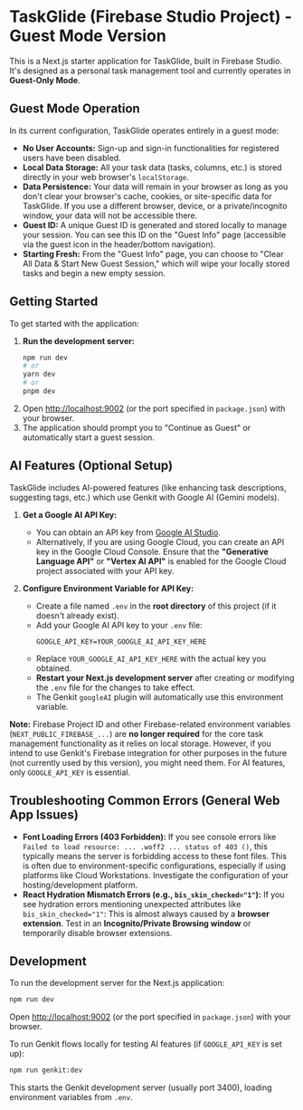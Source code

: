 
# TaskGlide (Firebase Studio Project) - Guest Mode Version

This is a Next.js starter application for TaskGlide, built in Firebase Studio. It's designed as a personal task management tool and currently operates in **Guest-Only Mode**.

## Guest Mode Operation

In its current configuration, TaskGlide operates entirely in a guest mode:

*   **No User Accounts:** Sign-up and sign-in functionalities for registered users have been disabled.
*   **Local Data Storage:** All your task data (tasks, columns, etc.) is stored directly in your web browser's `localStorage`.
*   **Data Persistence:** Your data will remain in your browser as long as you don't clear your browser's cache, cookies, or site-specific data for TaskGlide. If you use a different browser, device, or a private/incognito window, your data will not be accessible there.
*   **Guest ID:** A unique Guest ID is generated and stored locally to manage your session. You can see this ID on the "Guest Info" page (accessible via the guest icon in the header/bottom navigation).
*   **Starting Fresh:** From the "Guest Info" page, you can choose to "Clear All Data & Start New Guest Session," which will wipe your locally stored tasks and begin a new empty session.

## Getting Started

To get started with the application:

1.  **Run the development server:**
    ```bash
    npm run dev
    # or
    yarn dev
    # or
    pnpm dev
    ```
2.  Open [http://localhost:9002](http://localhost:9002) (or the port specified in `package.json`) with your browser.
3.  The application should prompt you to "Continue as Guest" or automatically start a guest session.

## AI Features (Optional Setup)

TaskGlide includes AI-powered features (like enhancing task descriptions, suggesting tags, etc.) which use Genkit with Google AI (Gemini models).

1.  **Get a Google AI API Key:**
    *   You can obtain an API key from [Google AI Studio](https://aistudio.google.com/app/apikey).
    *   Alternatively, if you are using Google Cloud, you can create an API key in the Google Cloud Console. Ensure that the **"Generative Language API"** or **"Vertex AI API"** is enabled for the Google Cloud project associated with your API key.

2.  **Configure Environment Variable for API Key:**
    *   Create a file named `.env` in the **root directory** of this project (if it doesn't already exist).
    *   Add your Google AI API key to your `.env` file:
        ```env
        GOOGLE_API_KEY=YOUR_GOOGLE_AI_API_KEY_HERE
        ```
    *   Replace `YOUR_GOOGLE_AI_API_KEY_HERE` with the actual key you obtained.
    *   **Restart your Next.js development server** after creating or modifying the `.env` file for the changes to take effect.
    *   The Genkit `googleAI` plugin will automatically use this environment variable.

**Note:** Firebase Project ID and other Firebase-related environment variables (`NEXT_PUBLIC_FIREBASE_...`) are **no longer required** for the core task management functionality as it relies on local storage. However, if you intend to use Genkit's Firebase integration for other purposes in the future (not currently used by this version), you might need them. For AI features, only `GOOGLE_API_KEY` is essential.

## Troubleshooting Common Errors (General Web App Issues)

*   **Font Loading Errors (403 Forbidden):**
    If you see console errors like `Failed to load resource: ... .woff2 ... status of 403 ()`, this typically means the server is forbidding access to these font files. This is often due to environment-specific configurations, especially if using platforms like Cloud Workstations. Investigate the configuration of your hosting/development platform.
*   **React Hydration Mismatch Errors (e.g., `bis_skin_checked="1"`):**
    If you see hydration errors mentioning unexpected attributes like `bis_skin_checked="1"`: This is almost always caused by a **browser extension**. Test in an **Incognito/Private Browsing window** or temporarily disable browser extensions.

## Development

To run the development server for the Next.js application:

```bash
npm run dev
```

Open [http://localhost:9002](http://localhost:9002) (or the port specified in `package.json`) with your browser.

To run Genkit flows locally for testing AI features (if `GOOGLE_API_KEY` is set up):
```bash
npm run genkit:dev
```
This starts the Genkit development server (usually port 3400), loading environment variables from `.env`.
